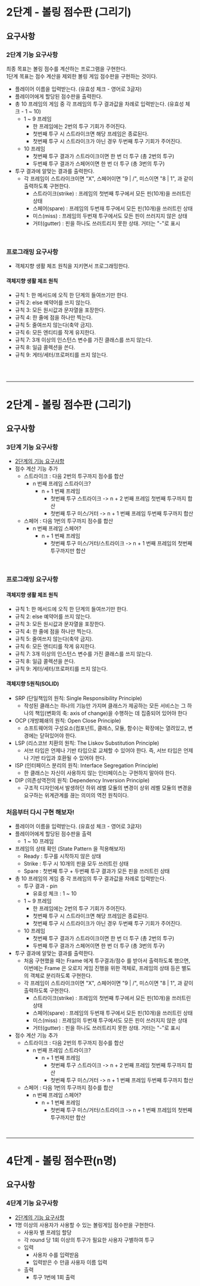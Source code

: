 # 2단계 - 볼링 점수판 (그리기)

## 요구사항

### 2단계 기능 요구사항

최종 목표는 볼링 점수를 계산하는 프로그램을 구현한다.  
1단계 목표는 점수 계산을 제외한 볼링 게임 점수판을 구현하는 것이다.

- 플레이어 이름을 입력받는다. (유효성 체크 - 영어로 3글자)
- 플레이어에게 할당된 점수판을 출력한다.
- 총 10 프레임의 게임 중 각 프레임의 투구 결과값을 차례로 입력받는다. (유효성 체크 - 1 ~ 10)
  - 1 ~ 9 프레임
    - 한 프레임에는 2번의 투구 기회가 주어진다.
    - 첫번째 투구 시 스트라이크면 해당 프레임은 종료된다.
    - 첫번째 투구 시 스트라이크가 아닌 경우 두번째 투구 기회가 주어진다.
  - 10 프레임
    - 첫번째 투구 결과가 스트라이크이면 한 번 더 투구 (총 2번의 투구)
    - 두번째 투구 결과가 스페어이면 한 번 더 투구 (총 3번의 투구)
- 투구 결과에 알맞는 결과를 출력한다.
  - 각 프레임이 스트라이크이면 "X", 스페어이면 "9 | /", 미스이면 "8 | 1", 과 같이 출력하도록 구현한다.
    - 스트라이크(strike) : 프레임의 첫번째 투구에서 모든 핀(10개)을 쓰러트린 상태
    - 스페어(spare) : 프레임의 두번재 투구에서 모든 핀(10개)을 쓰러트린 상태
    - 미스(miss) : 프레임의 두번재 투구에서도 모든 핀이 쓰러지지 않은 상태
    - 거터(gutter) : 핀을 하나도 쓰러트리지 못한 상태. 거터는 "-"로 표시

<br>

### 프로그래밍 요구사항

- 객체지향 생활 체조 원칙을 지키면서 프로그래밍한다.

#### 객체지향 생활 체조 원칙

- 규칙 1: 한 메서드에 오직 한 단계의 들여쓰기만 한다.
- 규칙 2: else 예약어를 쓰지 않는다.
- 규칙 3: 모든 원시값과 문자열을 포장한다.
- 규칙 4: 한 줄에 점을 하나만 찍는다.
- 규칙 5: 줄여쓰지 않는다(축약 금지).
- 규칙 6: 모든 엔티티를 작게 유지한다.
- 규칙 7: 3개 이상의 인스턴스 변수를 가진 클래스를 쓰지 않는다.
- 규칙 8: 일급 콜렉션을 쓴다.
- 규칙 9: 게터/세터/프로퍼티를 쓰지 않는다.

<br>
<br>

---

# 2단계 - 볼링 점수판 (그리기)

## 요구사항

### 3단계 기능 요구사항

- [2단계의 기능 요구사항](#2단계-기능-요구사항)
- 점수 계산 기능 추가
  - 스트라이크 : 다음 2번의 투구까지 점수를 합산
    - n 번째 프레임 스트라이크?
      - n + 1 번째 프레임
        - 첫번째 투구 스트라이크 -> n + 2 번째 프레임 첫번째 투구까지 합산
        - 첫번째 투구 미스/거터 -> n + 1 번째 프레임 두번째 투구까지 합산
  - 스페어 : 다음 1번의 투구까지 점수를 합산
    - n 번째 프레임 스페어?
      - n + 1 번째 프레임
        - 첫번째 투구 미스/거터/스트라이크 -> n + 1 번째 프레임의 첫번째 투구까지만 합산

<br>

### 프로그래밍 요구사항

#### 객체지향 생활 체조 원칙

- 규칙 1: 한 메서드에 오직 한 단계의 들여쓰기만 한다.
- 규칙 2: else 예약어를 쓰지 않는다.
- 규칙 3: 모든 원시값과 문자열을 포장한다.
- 규칙 4: 한 줄에 점을 하나만 찍는다.
- 규칙 5: 줄여쓰지 않는다(축약 금지).
- 규칙 6: 모든 엔티티를 작게 유지한다.
- 규칙 7: 3개 이상의 인스턴스 변수를 가진 클래스를 쓰지 않는다.
- 규칙 8: 일급 콜렉션을 쓴다.
- 규칙 9: 게터/세터/프로퍼티를 쓰지 않는다.

#### 객체지향 5원칙(SOLID)

- SRP (단일책임의 원칙: Single Responsibility Principle)
  - 작성된 클래스는 하나의 기능만 가지며 클래스가 제공하는 모든 서비스는 그 하나의 책임(변화의 축: axis of change)을 수행하는 데 집중되어 있어야 한다
- OCP (개방폐쇄의 원칙: Open Close Principle)
  - 소프트웨어의 구성요소(컴포넌트, 클래스, 모듈, 함수)는 확장에는 열려있고, 변경에는 닫혀있어야 한다.
- LSP (리스코브 치환의 원칙: The Liskov Substitution Principle)
  - 서브 타입은 언제나 기반 타입으로 교체할 수 있어야 한다. 즉, 서브 타입은 언제나 기반 타입과 호환될 수 있어야 한다.
- ISP (인터페이스 분리의 원칙: Interface Segregation Principle)
  - 한 클래스는 자신이 사용하지 않는 인터페이스는 구현하지 말아야 한다.
- DIP (의존성역전의 원칙: Dependency Inversion Principle)
  - 구조적 디자인에서 발생하던 하위 레벨 모듈의 변경이 상위 레벨 모듈의 변경을 요구하는 위계관계를 끊는 의미의 역전 원칙이다.
  
  
### 처음부터 다시 구현 해보자!

- 플레이어 이름을 입력받는다. (유효성 체크 - 영어로 3글자)
- 플레이어에게 할당된 점수판을 출력
  - 1 ~ 10 프레임
- 프레임의 상태 확인 (State Pattern 을 적용해보자)
  - Ready : 투구를 시작하지 않은 상태
  - Strike :  투구 시 10개의 핀을 모두 쓰러트린 상태
  - Spare : 첫번째 투구 + 두번째 투구 결과가 모든 핀을 쓰러트린 상태
- 총 10 프레임의 게임 중 각 프레임의 투구 결과값을 차례로 입력받는다. 
  - 투구 결과 - pin
    - 유효성 체크 : 1 ~ 10
  - 1 ~ 9 프레임
    - 한 프레임에는 2번의 투구 기회가 주어진다.
    - 첫번째 투구 시 스트라이크면 해당 프레임은 종료된다.
    - 첫번째 투구 시 스트라이크가 아닌 경우 두번째 투구 기회가 주어진다.
  - 10 프레임
    - 첫번째 투구 결과가 스트라이크이면 한 번 더 투구 (총 2번의 투구)
    - 두번째 투구 결과가 스페어이면 한 번 더 투구 (총 3번의 투구)
- 투구 결과에 알맞는 결과를 출력한다.
  - 처음 구현했을 때는 Frame 에게 투구결과/점수 를 받아서 출력하도록 했으면,
    이번에는 Frame 은 오로지 게임 진행을 위한 객체로, 프레임의 상태 등은 별도의 객체로 분리하도록 구현한다.
  - 각 프레임이 스트라이크이면 "X", 스페어이면 "9 | /", 미스이면 "8 | 1", 과 같이 출력하도록 구현한다.
    - 스트라이크(strike) : 프레임의 첫번째 투구에서 모든 핀(10개)을 쓰러트린 상태
    - 스페어(spare) : 프레임의 두번재 투구에서 모든 핀(10개)을 쓰러트린 상태
    - 미스(miss) : 프레임의 두번재 투구에서도 모든 핀이 쓰러지지 않은 상태
    - 거터(gutter) : 핀을 하나도 쓰러트리지 못한 상태. 거터는 "-"로 표시
- 점수 계산 기능 추가
  - 스트라이크 : 다음 2번의 투구까지 점수를 합산
    - n 번째 프레임 스트라이크?
      - n + 1 번째 프레임
        - 첫번째 투구 스트라이크 -> n + 2 번째 프레임 첫번째 투구까지 합산
        - 첫번째 투구 미스/거터 -> n + 1 번째 프레임 두번째 투구까지 합산
  - 스페어 : 다음 1번의 투구까지 점수를 합산
    - n 번째 프레임 스페어?
      - n + 1 번째 프레임
        - 첫번째 투구 미스/거터/스트라이크 -> n + 1 번째 프레임의 첫번째 투구까지만 합산
<br>

---

# 4단계 - 볼링 점수판(n명)

## 요구사항

### 4단계 기능 요구사항

- [2단계의 기능 요구사항](#2단계-기능-요구사항)
- 1명 이상의 사용자가 사용할 수 있는 볼링게임 점수판을 구현한다.
    - 사용자 별 프레임 할당
    - 각 round 당 1회 이상의 투구가 필요한 사용자 구별하여 투구
    - 입력
        - 사용자 수를 입력받음
        - 입력받은 수 만큼 사용자 이름 입력
    - 출력
        - 투구 1번에 1회 출력
